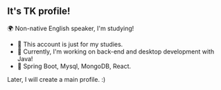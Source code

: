 ## It's TK profile!

🌍 Non-native English speaker, I'm studying!
<br>
- 🍵 This account is just for my studies.
- 🧩 Currently, I'm working on back-end and desktop development with Java!
- 🎯 Spring Boot, Mysql, MongoDB, React.

Later, I will create a main profile. :)
<div>
<br>


